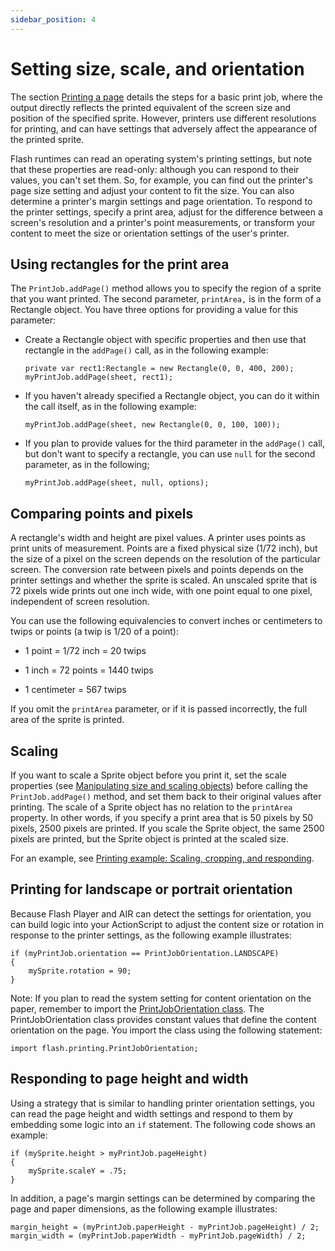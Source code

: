 ```yaml
---
sidebar_position: 4
---
```


# Setting size, scale, and orientation

The section [Printing a page](./printing-a-page.md) details the steps for a
basic print job, where the output directly reflects the printed equivalent of
the screen size and position of the specified sprite. However, printers use
different resolutions for printing, and can have settings that adversely affect
the appearance of the printed sprite.

Flash runtimes can read an operating system's printing settings, but note that
these properties are read-only: although you can respond to their values, you
can't set them. So, for example, you can find out the printer's page size
setting and adjust your content to fit the size. You can also determine a
printer's margin settings and page orientation. To respond to the printer
settings, specify a print area, adjust for the difference between a screen's
resolution and a printer's point measurements, or transform your content to meet
the size or orientation settings of the user's printer.

## Using rectangles for the print area

The `PrintJob.addPage()` method allows you to specify the region of a sprite
that you want printed. The second parameter, `printArea,` is in the form of a
Rectangle object. You have three options for providing a value for this
parameter:

- Create a Rectangle object with specific properties and then use that rectangle
  in the `addPage()` call, as in the following example:

      private var rect1:Rectangle = new Rectangle(0, 0, 400, 200);
      myPrintJob.addPage(sheet, rect1);

- If you haven't already specified a Rectangle object, you can do it within the
  call itself, as in the following example:

      myPrintJob.addPage(sheet, new Rectangle(0, 0, 100, 100));

- If you plan to provide values for the third parameter in the `addPage()` call,
  but don't want to specify a rectangle, you can use `null` for the second
  parameter, as in the following;

      myPrintJob.addPage(sheet, null, options);

## Comparing points and pixels

A rectangle's width and height are pixel values. A printer uses points as print
units of measurement. Points are a fixed physical size (1/72 inch), but the size
of a pixel on the screen depends on the resolution of the particular screen. The
conversion rate between pixels and points depends on the printer settings and
whether the sprite is scaled. An unscaled sprite that is 72 pixels wide prints
out one inch wide, with one point equal to one pixel, independent of screen
resolution.

You can use the following equivalencies to convert inches or centimeters to
twips or points (a twip is 1/20 of a point):

- 1 point = 1/72 inch = 20 twips

- 1 inch = 72 points = 1440 twips

- 1 centimeter = 567 twips

If you omit the `printArea` parameter, or if it is passed incorrectly, the full
area of the sprite is printed.

## Scaling

If you want to scale a Sprite object before you print it, set the scale
properties (see
[Manipulating size and scaling objects](../../display/display-programming/manipulating-display-objects/manipulating-size-and-scaling-objects.md))
before calling the `PrintJob.addPage()` method, and set them back to their
original values after printing. The scale of a Sprite object has no relation to
the `printArea` property. In other words, if you specify a print area that is 50
pixels by 50 pixels, 2500 pixels are printed. If you scale the Sprite object,
the same 2500 pixels are printed, but the Sprite object is printed at the scaled
size.

For an example, see
[Printing example: Scaling, cropping, and responding](./printing-example-scaling-cropping-and-responding.md).

## Printing for landscape or portrait orientation

Because Flash Player and AIR can detect the settings for orientation, you can
build logic into your ActionScript to adjust the content size or rotation in
response to the printer settings, as the following example illustrates:

    if (myPrintJob.orientation == PrintJobOrientation.LANDSCAPE)
    {
    	mySprite.rotation = 90;
    }

Note: If you plan to read the system setting for content orientation on the
paper, remember to import the
[PrintJobOrientation class](https://airsdk.dev/reference/actionscript/3.0/flash/printing/PrintJobOrientation.html).
The PrintJobOrientation class provides constant values that define the content
orientation on the page. You import the class using the following statement:

    import flash.printing.PrintJobOrientation;

## Responding to page height and width

Using a strategy that is similar to handling printer orientation settings, you
can read the page height and width settings and respond to them by embedding
some logic into an `if` statement. The following code shows an example:

    if (mySprite.height > myPrintJob.pageHeight)
    {
    	mySprite.scaleY = .75;
    }

In addition, a page's margin settings can be determined by comparing the page
and paper dimensions, as the following example illustrates:

    margin_height = (myPrintJob.paperHeight - myPrintJob.pageHeight) / 2;
    margin_width = (myPrintJob.paperWidth - myPrintJob.pageWidth) / 2;
